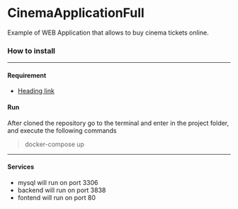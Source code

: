 # CinemaApplicationFull
Example of WEB Application that allows to buy cinema tickets online.

### How to install
_____

#### Requirement

- [Heading link](https://www.docker.com "docker installed")


#### Run

After cloned the repository go to the terminal and enter in the project folder, and execute the following commands

> docker-compose up

_____

#### Services

- mysql will run on port 3306
- backend will run on port 3838
- fontend will run on port 80

